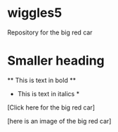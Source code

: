 # wiggles5
Repository for the big red car

<h1>Smaller heading</h1>

** This is text in bold **

* This is text in italics *

[Click here for the big red car]

[here is an image of the big red car]
